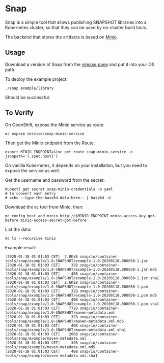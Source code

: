 # Snap

Snap is a simple tool that allows publishing SNAPSHOT libraries into a Kubernetes
cluster, so that they can be used by on-cluster build tools.

The backend that stores the artifacts is based on [Minio](https://min.io). 

## Usage

Download a version of Snap from the [release page](https://github.com/container-tools/snap/releases)
and put it into your OS path.

To deploy the example project:

```
./snap example/library
```

Should be successful.

## To Verify

On OpenShift, expose the Minio service as route:

```
oc expose service/snap-minio-service
```

Then get the Minio endpoint from the Route:

```
export MINIO_ENDPOINT=$(oc get route snap-minio-service -o jsonpath='{.spec.host}')
```

On vanilla Kubernetes, it depends on your installation, but you need to expose the service as well.

Get the username and password from the secret:

```
kubectl get secret snap-minio-credentials -o yaml
# to convert each entry
# echo --type-the-base64-data-here-- | base64 -d
```

Download the `mc` tool from Minio, then:

```
mc config host add minio http://$MINIO_ENDPOINT minio-access-key-got-before minio-access-secret-got-before
```

List the data:
```
mc ls --recursive minio
```

Example result:
```
[2020-01-18 01:01:03 CET]  2.8KiB snap/io/container-tools/snap/example/1.0-SNAPSHOT/example-1.0-20200118.000050-1.jar
[2020-01-18 01:01:03 CET]     32B snap/io/container-tools/snap/example/1.0-SNAPSHOT/example-1.0-20200118.000050-1.jar.md5
[2020-01-18 01:01:03 CET]     40B snap/io/container-tools/snap/example/1.0-SNAPSHOT/example-1.0-20200118.000050-1.jar.sha1
[2020-01-18 01:01:03 CET]  2.6KiB snap/io/container-tools/snap/example/1.0-SNAPSHOT/example-1.0-20200118.000050-1.pom
[2020-01-18 01:01:03 CET]     32B snap/io/container-tools/snap/example/1.0-SNAPSHOT/example-1.0-20200118.000050-1.pom.md5
[2020-01-18 01:01:03 CET]     40B snap/io/container-tools/snap/example/1.0-SNAPSHOT/example-1.0-20200118.000050-1.pom.sha1
[2020-01-18 01:01:03 CET]    772B snap/io/container-tools/snap/example/1.0-SNAPSHOT/maven-metadata.xml
[2020-01-18 01:01:03 CET]     32B snap/io/container-tools/snap/example/1.0-SNAPSHOT/maven-metadata.xml.md5
[2020-01-18 01:01:03 CET]     40B snap/io/container-tools/snap/example/1.0-SNAPSHOT/maven-metadata.xml.sha1
[2020-01-18 01:01:03 CET]    286B snap/io/container-tools/snap/example/maven-metadata.xml
[2020-01-18 01:01:03 CET]     32B snap/io/container-tools/snap/example/maven-metadata.xml.md5
[2020-01-18 01:01:03 CET]     40B snap/io/container-tools/snap/example/maven-metadata.xml.sha1
```
